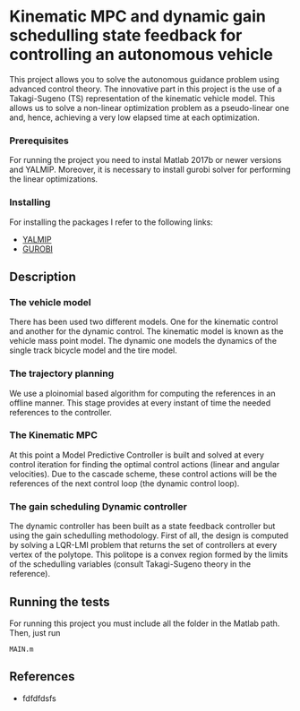 # Kinematic MPC and dynamic gain schedulling state feedback for controlling an autonomous vehicle

This project allows you to solve the autonomous guidance problem using advanced control theory. 
The innovative part in this project is the use of a Takagi-Sugeno (TS) representation of the kinematic vehicle model. This allows us to solve a non-linear optimization problem as a pseudo-linear one and, hence, achieving a very low elapsed time at each optimization.

### Prerequisites

For running the project you need to instal Matlab 2017b or newer versions and YALMIP. Moreover, it is necessary to install gurobi solver for performing the linear optimizations.

### Installing

For installing the packages I refer to the following links:

* [YALMIP](https://yalmip.github.io/download/)
* [GUROBI](http://www.gurobi.com/downloads/download-center?campaignid=193283256&adgroupid=8992997136&creative=203314797799&keyword=gurobi&matchtype=e&gclid=CjwKCAjwr-PYBRB8EiwALtjbzw9ozJIT_lkMjDiedWlTAO7XXB494569fFt3ZNJYy1GRJL_hSkMOyBoCRT4QAvD_BwE)

## Description

### The vehicle model
There has been used two different models. One for the kinematic control and another for the dynamic control.
The kinematic model is known as the vehicle mass point model. The dynamic one models the dynamics of the single track bicycle model and the tire model.

### The trajectory planning
We use a ploinomial based algorithm for computing the references in an offline manner. This stage provides at every instant of time the needed references to the controller.

### The Kinematic MPC
At this point a Model Predictive Controller is built and solved at every control iteration for finding the optimal control actions (linear and angular velocities). Due to the cascade scheme, these control actions will be the references of the next control loop (the dynamic control loop).

### The gain scheduling Dynamic controller
The dynamic controller has been built as a state feedback controller but using the gain schedulling methodology. First of all, the design is computed by solving a LQR-LMI problem that returns the set of controllers at every vertex of the polytope. This politope is a convex region formed by the limits of the schedulling variables (consult Takagi-Sugeno theory in the reference).

## Running the tests

For running this project you must include all the folder in the Matlab path. Then, just run 

```
MAIN.m
```


## References
* fdfdfdsfs
